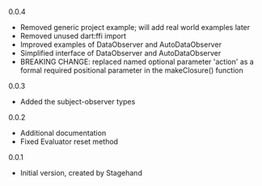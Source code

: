 0.0.4

- Removed generic project example; will add real world examples later
- Removed unused dart:ffi import
- Improved examples of DataObserver and AutoDataObserver
- Simplified interface of DataObserver and AutoDataObserver
- BREAKING CHANGE: replaced named optional parameter 'action' as a formal
required positional parameter in the makeClosure() function

0.0.3

- Added the subject-observer types

0.0.2

- Additional documentation
- Fixed Evaluator reset method

0.0.1

- Initial version, created by Stagehand
